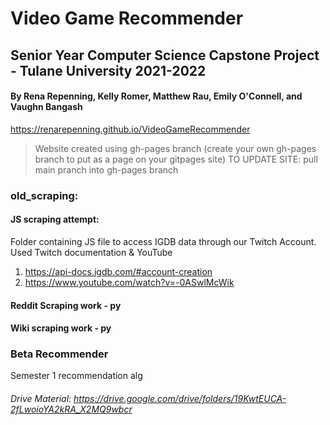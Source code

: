 # Video Game Recommender

## Senior Year Computer Science Capstone Project - Tulane University 2021-2022
#### By Rena Repenning, Kelly Romer, Matthew Rau, Emily O'Connell, and Vaughn Bangash

https://renarepenning.github.io/VideoGameRecommender
> Website created using gh-pages branch (create your own gh-pages branch to put as a page on your gitpages site)
> TO UPDATE SITE: pull main pranch into gh-pages branch

### old_scraping: 
#### JS scraping attempt: 
Folder containing JS file to access IGDB data through our Twitch Account. Used Twitch documentation & YouTube
1. https://api-docs.igdb.com/#account-creation
2. https://www.youtube.com/watch?v=-0ASwlMcWik
#### Reddit Scraping work - py
#### Wiki scraping work - py

### Beta Recommender
Semester 1 recommendation alg


###### Drive Material: https://drive.google.com/drive/folders/19KwtEUCA-2fLwoioYA2kRA_X2MQ9wbcr
